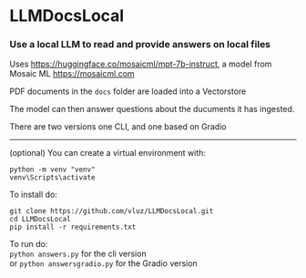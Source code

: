 # LLMDocsLocal
### Use a local LLM to read and provide answers on local files

Uses https://huggingface.co/mosaicml/mpt-7b-instruct, a model from
<br>
Mosaic ML https://mosaicml.com 


PDF documents in the `docs` folder are loaded into a Vectorstore

The model can then answer questions about the ducuments it has ingested.

There are two versions one CLI, and one based on Gradio

<hr>

(optional) You can create a virtual environment with:
```
python -m venv "venv"
venv\Scripts\activate
```

To install do:
```
git clone https://github.com/vluz/LLMDocsLocal.git
cd LLMDocsLocal
pip install -r requirements.txt
```

To run do:<br>
`python answers.py` for the cli version
<br>or
`python answersgradio.py` for the Gradio version
